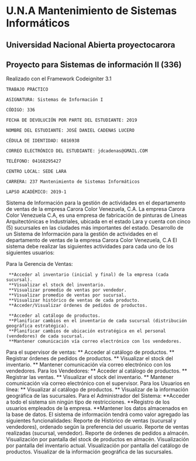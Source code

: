 # U.N.A Mantenimiento de Sistemas Informáticos
## Universidad Nacional Abierta proyectocarora
## Proyecto para Sistemas de información II (336)

Realizado con el Framework Codeigniter 3.1


	TRABAJO PRÁCTICO

	ASIGNATURA: Sistemas de Información I

	CÓDIGO: 336

	FECHA DE DEVOLUCIÓN POR PARTE DEL ESTUDIANTE: 2019

	NOMBRE DEL ESTUDIANTE: JOSÉ DANIEL CADENAS LUCERO

	CÉDULA DE IDENTIDAD: 6816938

	CORREO ELECTRÓNICO DEL ESTUDIANTE: jdcadenas@GMAIL.COM

	TELÉFONO: 04168295427

	CENTRO LOCAL: SEDE LARA

	CARRERA: 237 Mantenimiento de Sistemas Informáticos

	LAPSO ACADÉMICO: 2019-1


Sistema de Información para la gestión de actividades en el departamento de ventas de la empresa Carora Color Venezuela, C.A.
La empresa Carora Color Venezuela C.A, es una empresa de fabricación de pinturas de Líneas Arquitectónicas e Industriales, ubicada en el estado Lara y cuenta con cinco (5) sucursales en las ciudades más importantes del estado.
Desarrollo de un Sistema de Información para la gestión de actividades en el departamento de ventas de la empresa Carora Color Venezuela, C.A
El sistema debe realizar las siguientes actividades para cada uno de los siguientes usuarios:

Para la Gerencia de Ventas:

	 **Acceder al inventario (inicial y final) de la empresa (cada sucursal).
	 **Visualizar el stock del inventario.
	 **Visualizar promedio de ventas por vendedor.
	 **Visualizar promedio de ventas por sucursal.
	 **Visualizar histórico de ventas de cada producto.
	 **Acceder/Visualizar órdenes de pedidos de productos.

	 **Acceder al catálogo de productos.
	 **Planificar cambios en el inventario de cada sucursal (distribución geográfica estratégica).
	 **Planificar cambios de ubicación estratégica en el personal (vendedores) de cada sucursal.
	 **Mantener comunicación vía correo electrónico con los vendedores.
Para el supervisor de ventas:
		** Acceder al catálogo de productos.
		** Registrar órdenes de pedidos de productos.
		** Visualizar el stock del inventario.
		** Mantener comunicación vía correo electrónico con los vendedores.
Para los Vendedores:
		** Acceder al catálogo de productos.
		** Registrar las ventas.
		** Visualizar el stock del inventario.
		** Mantener comunicación vía correo electrónico con el supervisor.
Para los Usuarios en línea:
		** Visualizar al catálogo de productos.
		** Visualizar de la información geográfica de las sucursales.
Para el Administrador del Sistema:
		**Acceder a todo el sistema sin ningún tipo de restricciones.
		**Registro de los usuarios empleados de la empresa.
		**Mantener los datos almacenados en la base de datos.
El sistema de información tendrá como valor agregado las siguientes funcionalidades:
Reporte de Histórico de ventas (sucursal y vendedores), ordenado según la preferencia del usuario.
Reporte de ventas realizadas (sucursal, vendedor).
Reporte de órdenes de pedidos a almacén.
Visualización por pantalla del stock de productos en almacén.
Visualización por pantalla del inventario actual.
Visualización por pantalla del catálogo de productos.
Visualizar de la información geográfica de las sucursales.
